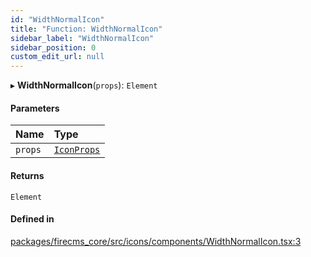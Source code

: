 ```yaml
---
id: "WidthNormalIcon"
title: "Function: WidthNormalIcon"
sidebar_label: "WidthNormalIcon"
sidebar_position: 0
custom_edit_url: null
---
```


▸ **WidthNormalIcon**(`props`): `Element`

#### Parameters

| Name | Type |
| :------ | :------ |
| `props` | [`IconProps`](../types/IconProps.md) |

#### Returns

`Element`

#### Defined in

[packages/firecms_core/src/icons/components/WidthNormalIcon.tsx:3](https://github.com/FireCMSco/firecms/blob/d45f3739/packages/firecms_core/src/icons/components/WidthNormalIcon.tsx#L3)
